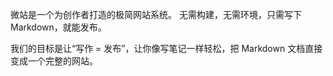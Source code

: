 微站是一个为创作者打造的极简网站系统。
无需构建，无需环境，只需写下 Markdown，就能发布。

我们的目标是让“写作 = 发布”，让你像写笔记一样轻松，把 Markdown 文档直接变成一个完整的网站。
